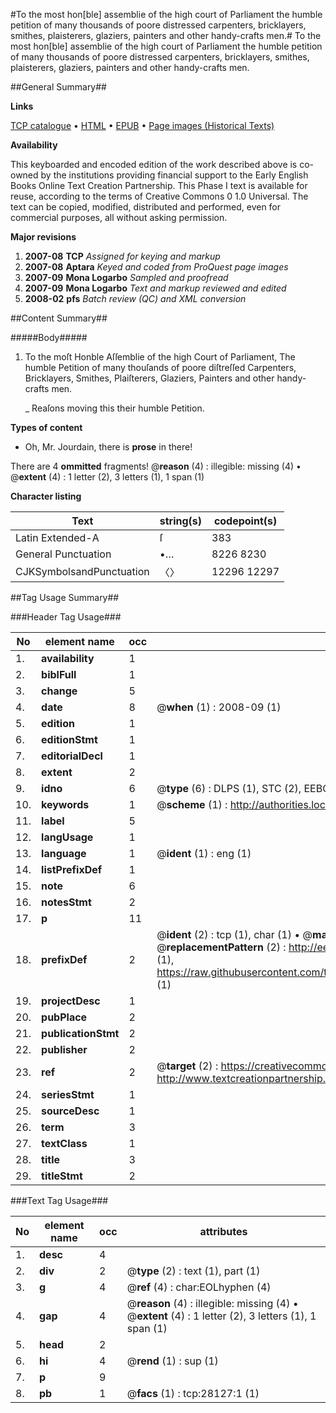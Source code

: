 #To the most hon[ble] assemblie of the high court of Parliament the humble petition of many thousands of poore distressed carpenters, bricklayers, smithes, plaisterers, glaziers, painters and other handy-crafts men.#
To the most hon[ble] assemblie of the high court of Parliament the humble petition of many thousands of poore distressed carpenters, bricklayers, smithes, plaisterers, glaziers, painters and other handy-crafts men.

##General Summary##

**Links**

[TCP catalogue](http://www.ota.ox.ac.uk/tcp/)  • 
[HTML](http://tei.it.ox.ac.uk/tcp/Texts-HTML/free/A06/A06284.html)  • 
[EPUB](http://tei.it.ox.ac.uk/tcp/Texts-EPUB/free/A06/A06284.epub) • 
[Page images (Historical Texts)](https://data.historicaltexts.jisc.ac.uk/view?pubId=eebo-29905408e&pageId=eebo-29905408e-28127-1)

**Availability**

This keyboarded and encoded edition of the
	       work described above is co-owned by the institutions
	       providing financial support to the Early English Books
	       Online Text Creation Partnership. This Phase I text is
	       available for reuse, according to the terms of Creative
	       Commons 0 1.0 Universal. The text can be copied,
	       modified, distributed and performed, even for
	       commercial purposes, all without asking permission.

**Major revisions**

1. __2007-08__ __TCP__ *Assigned for keying and markup*
1. __2007-08__ __Aptara__ *Keyed and coded from ProQuest page images*
1. __2007-09__ __Mona Logarbo__ *Sampled and proofread*
1. __2007-09__ __Mona Logarbo__ *Text and markup reviewed and edited*
1. __2008-02__ __pfs__ *Batch review (QC) and XML conversion*

##Content Summary##

#####Body#####

1. To the moſt Honble Aſſemblie of the high Court of Parliament,
The humble Petition of many thouſands of poore diſtreſſed Carpenters,
Bricklayers, Smithes, Plaiſterers, Glaziers, Painters and other
handy-crafts men.

    _ Reaſons moving this their humble Petition.

**Types of content**

  * Oh, Mr. Jourdain, there is **prose** in there!

There are 4 **ommitted** fragments! 
 @__reason__ (4) : illegible: missing (4)  •  @__extent__ (4) : 1 letter (2), 3 letters (1), 1 span (1)

**Character listing**


|Text|string(s)|codepoint(s)|
|---|---|---|
|Latin Extended-A|ſ|383|
|General Punctuation|•…|8226 8230|
|CJKSymbolsandPunctuation|〈〉|12296 12297|

##Tag Usage Summary##

###Header Tag Usage###

|No|element name|occ|attributes|
|---|---|---|---|
|1.|__availability__|1||
|2.|__biblFull__|1||
|3.|__change__|5||
|4.|__date__|8| @__when__ (1) : 2008-09 (1)|
|5.|__edition__|1||
|6.|__editionStmt__|1||
|7.|__editorialDecl__|1||
|8.|__extent__|2||
|9.|__idno__|6| @__type__ (6) : DLPS (1), STC (2), EEBO-CITATION (1), OCLC (1), VID (1)|
|10.|__keywords__|1| @__scheme__ (1) : http://authorities.loc.gov/ (1)|
|11.|__label__|5||
|12.|__langUsage__|1||
|13.|__language__|1| @__ident__ (1) : eng (1)|
|14.|__listPrefixDef__|1||
|15.|__note__|6||
|16.|__notesStmt__|2||
|17.|__p__|11||
|18.|__prefixDef__|2| @__ident__ (2) : tcp (1), char (1)  •  @__matchPattern__ (2) : ([0-9\-]+):([0-9IVX]+) (1), (.+) (1)  •  @__replacementPattern__ (2) : http://eebo.chadwyck.com/downloadtiff?vid=$1&page=$2 (1), https://raw.githubusercontent.com/textcreationpartnership/Texts/master/tcpchars.xml#$1 (1)|
|19.|__projectDesc__|1||
|20.|__pubPlace__|2||
|21.|__publicationStmt__|2||
|22.|__publisher__|2||
|23.|__ref__|2| @__target__ (2) : https://creativecommons.org/publicdomain/zero/1.0/ (1), http://www.textcreationpartnership.org/docs/. (1)|
|24.|__seriesStmt__|1||
|25.|__sourceDesc__|1||
|26.|__term__|3||
|27.|__textClass__|1||
|28.|__title__|3||
|29.|__titleStmt__|2||


###Text Tag Usage###

|No|element name|occ|attributes|
|---|---|---|---|
|1.|__desc__|4||
|2.|__div__|2| @__type__ (2) : text (1), part (1)|
|3.|__g__|4| @__ref__ (4) : char:EOLhyphen (4)|
|4.|__gap__|4| @__reason__ (4) : illegible: missing (4)  •  @__extent__ (4) : 1 letter (2), 3 letters (1), 1 span (1)|
|5.|__head__|2||
|6.|__hi__|4| @__rend__ (1) : sup (1)|
|7.|__p__|9||
|8.|__pb__|1| @__facs__ (1) : tcp:28127:1 (1)|
